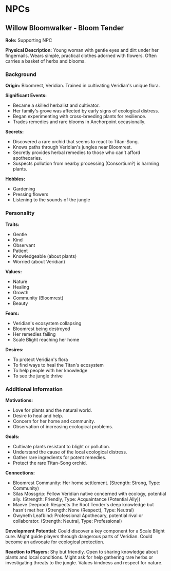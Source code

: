 # NPCs

## Willow Bloomwalker - Bloom Tender

**Role:** Supporting NPC

**Physical Description:** Young woman with gentle eyes and dirt under her fingernails. Wears simple, practical clothes adorned with flowers. Often carries a basket of herbs and blooms.

### Background

**Origin:** Bloomrest, Veridian. Trained in cultivating Veridian's unique flora.

**Significant Events:**
- Became a skilled herbalist and cultivator.
- Her family's grove was affected by early signs of ecological distress.
- Began experimenting with cross-breeding plants for resilience.
- Trades remedies and rare blooms in Anchorpoint occasionally.

**Secrets:**
- Discovered a rare orchid that seems to react to Titan-Song.
- Knows paths through Veridian's jungles near Bloomrest.
- Secretly provides herbal remedies to those who can't afford apothecaries.
- Suspects pollution from nearby processing (Consortium?) is harming plants.

**Hobbies:**
- Gardening
- Pressing flowers
- Listening to the sounds of the jungle

### Personality

**Traits:**
- Gentle
- Kind
- Observant
- Patient
- Knowledgeable (about plants)
- Worried (about Veridian)

**Values:**
- Nature
- Healing
- Growth
- Community (Bloomrest)
- Beauty

**Fears:**
- Veridian's ecosystem collapsing
- Bloomrest being destroyed
- Her remedies failing
- Scale Blight reaching her home

**Desires:**
- To protect Veridian's flora
- To find ways to heal the Titan's ecosystem
- To help people with her knowledge
- To see the jungle thrive

### Additional Information

**Motivations:**
- Love for plants and the natural world.
- Desire to heal and help.
- Concern for her home and community.
- Observation of increasing ecological problems.

**Goals:**
- Cultivate plants resistant to blight or pollution.
- Understand the cause of the local ecological distress.
- Gather rare ingredients for potent remedies.
- Protect the rare Titan-Song orchid.

**Connections:**
- Bloomrest Community: Her home settlement. (Strength: Strong, Type: Community)
- Silas Mossgrip: Fellow Veridian native concerned with ecology, potential ally. (Strength: Friendly, Type: Acquaintance (Potential Ally))
- Maeve Deeproot: Respects the Root Tender's deep knowledge but hasn't met her. (Strength: None (Respect), Type: Neutral)
- Gwyneth Leafbind: Professional Apothecary, potential rival or collaborator. (Strength: Neutral, Type: Professional)

**Development Potential:** Could discover a key component for a Scale Blight cure. Might guide players through dangerous parts of Veridian. Could become an advocate for ecological protection.

**Reaction to Players:** Shy but friendly. Open to sharing knowledge about plants and local conditions. Might ask for help gathering rare herbs or investigating threats to the jungle. Values kindness and respect for nature.
